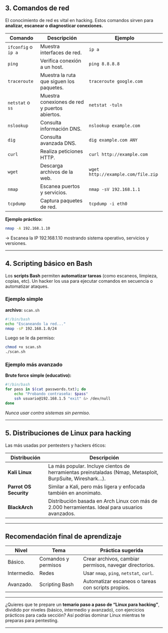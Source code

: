 
## 3. Comandos de red

El conocimiento de red es vital en hacking.
Estos comandos sirven para **analizar, escanear o diagnosticar conexiones.**

| Comando             | Descripción                                   | Ejemplo                            |
| ------------------- | --------------------------------------------- | ---------------------------------- |
| `ifconfig` o `ip a` | Muestra interfaces de red.                    | `ip a`                             |
| `ping`              | Verifica conexión a un host.                  | `ping 8.8.8.8`                     |
| `traceroute`        | Muestra la ruta que siguen los paquetes.      | `traceroute google.com`            |
| `netstat` o `ss`    | Muestra conexiones de red y puertos abiertos. | `netstat -tuln`                    |
| `nslookup`          | Consulta información DNS.                     | `nslookup example.com`             |
| `dig`               | Consulta avanzada DNS.                        | `dig example.com ANY`              |
| `curl`              | Realiza peticiones HTTP.                      | `curl http://example.com`          |
| `wget`              | Descarga archivos de la web.                  | `wget http://example.com/file.zip` |
| `nmap`              | Escanea puertos y servicios.                  | `nmap -sV 192.168.1.1`             |
| `tcpdump`           | Captura paquetes de red.                      | `tcpdump -i eth0`                  |

**Ejemplo práctico:**

```bash
nmap -A 192.168.1.10
```

→ Escanea la IP 192.168.1.10 mostrando sistema operativo, servicios y versiones.

---

## 4. Scripting básico en Bash

Los **scripts Bash** permiten **automatizar tareas** (como escaneos, limpieza, copias, etc).
Un hacker los usa para ejecutar comandos en secuencia o automatizar ataques.

### Ejemplo simple

**archivo:** `scan.sh`

```bash
#!/bin/bash
echo "Escaneando la red..."
nmap -sP 192.168.1.0/24
```

Luego se le da permiso:

```bash
chmod +x scan.sh
./scan.sh
```

### Ejemplo más avanzado

**Brute force simple (educativo):**

```bash
#!/bin/bash
for pass in $(cat passwords.txt); do
    echo "Probando contraseña: $pass"
    ssh usuario@192.168.1.5 "exit" &> /dev/null
done
```

*Nunca usar contra sistemas sin permiso.*

---

## 5. Distribuciones de Linux para hacking

Las más usadas por pentesters y hackers éticos:

| Distribución              | Descripción                                                                                              |
| ------------------------- | -------------------------------------------------------------------------------------------------------- |
| **Kali Linux**         | La más popular. Incluye cientos de herramientas preinstaladas (Nmap, Metasploit, BurpSuite, Wireshark…). |
| **Parrot OS Security** | Similar a Kali, pero más ligera y enfocada también en anonimato.                                         |
| **BlackArch**          | Distribución basada en Arch Linux con más de 2.000 herramientas. Ideal para usuarios avanzados.          |

---

## Recomendación final de aprendizaje

| Nivel         | Tema                | Práctica sugerida                                      |
| ------------- | ------------------- | ------------------------------------------------------ |
| Básico.       | Comandos y permisos | Crear archivos, cambiar permisos, navegar directorios. |
| Intermedio.   | Redes               | Usar `nmap`, `ping`, `netstat`, `curl`.                |
| Avanzado.     | Scripting Bash      | Automatizar escaneos o tareas con scripts propios.     |

---

¿Quieres que te prepare un **temario paso a paso de “Linux para hacking”**, dividido por niveles (básico, intermedio y avanzado), con ejercicios prácticos para cada sección?
Así podrías dominar Linux mientras te preparas para pentesting.

---
